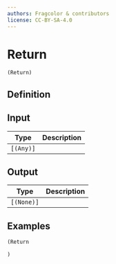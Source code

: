 ```yaml
---
authors: Fragcolor & contributors
license: CC-BY-SA-4.0
---
```



# Return

```clojure
(Return)
```


## Definition




## Input

| Type | Description |
|------|-------------|
| `[(Any)]` |  |


## Output

| Type | Description |
|------|-------------|
| `[(None)]` |  |


## Examples

```clojure
(Return

)
```
